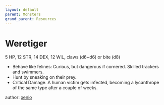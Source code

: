 ```yaml
---
layout: default
parent: Monsters
grand_parent: Resources
---
```

# Weretiger
5 HP, 12 STR, 14 DEX, 12 WIL, claws (d6+d6) or bite (d8)
- Behave like felines: Curious, but dangerous if cornered. Skilled trackers and swimmers.
- Hunt by sneaking on their prey.
- Critical Damage: A human victim gets infected, becoming a lycanthrope of the same type after a couple of weeks.

author: [xenio](https://xenioinabottle.blogspot.com)
